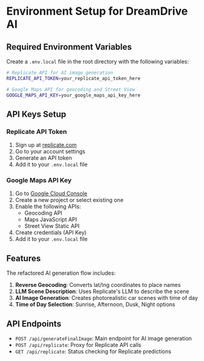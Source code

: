 # Environment Setup for DreamDrive AI

## Required Environment Variables

Create a `.env.local` file in the root directory with the following variables:

```bash
# Replicate API for AI image generation
REPLICATE_API_TOKEN=your_replicate_api_token_here

# Google Maps API for geocoding and Street View
GOOGLE_MAPS_API_KEY=your_google_maps_api_key_here
```

## API Keys Setup

### Replicate API Token

1. Sign up at [replicate.com](https://replicate.com)
2. Go to your account settings
3. Generate an API token
4. Add it to your `.env.local` file

### Google Maps API Key

1. Go to [Google Cloud Console](https://console.cloud.google.com/)
2. Create a new project or select existing one
3. Enable the following APIs:
   - Geocoding API
   - Maps JavaScript API
   - Street View Static API
4. Create credentials (API Key)
5. Add it to your `.env.local` file

## Features

The refactored AI generation flow includes:

1. **Reverse Geocoding**: Converts lat/lng coordinates to place names
2. **LLM Scene Description**: Uses Replicate's LLM to describe the scene
3. **AI Image Generation**: Creates photorealistic car scenes with time of day
4. **Time of Day Selection**: Sunrise, Afternoon, Dusk, Night options

## API Endpoints

- `POST /api/generateFinalImage`: Main endpoint for AI image generation
- `POST /api/replicate`: Proxy for Replicate API calls
- `GET /api/replicate`: Status checking for Replicate predictions
